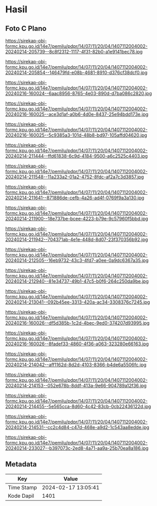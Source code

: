 # Hasil

## Foto C Plano

https://sirekap-obj-formc.kpu.go.id/14e7/pemilu/pdpr/14/07/11/20/04/1407112004002-20240214-205739--8c8f2312-1117-4f31-82b0-a1e9141bec78.jpg

https://sirekap-obj-formc.kpu.go.id/14e7/pemilu/pdpr/14/07/11/20/04/1407112004002-20240214-205854--146479fd-e08b-4681-8910-d376cf38dcf0.jpg

https://sirekap-obj-formc.kpu.go.id/14e7/pemilu/pdpr/14/07/11/20/04/1407112004002-20240216-160024--6aac8956-8765-4e03-890d-d7ba086c2820.jpg

https://sirekap-obj-formc.kpu.go.id/14e7/pemilu/pdpr/14/07/11/20/04/1407112004002-20240216-160025--ace3d1af-a0b6-4d0e-8437-25e94bdd173e.jpg

https://sirekap-obj-formc.kpu.go.id/14e7/pemilu/pdpr/14/07/11/20/04/1407112004002-20240216-160025--5c9385a3-101d-48b8-bd97-105affd04620.jpg

https://sirekap-obj-formc.kpu.go.id/14e7/pemilu/pdpr/14/07/11/20/04/1407112004002-20240214-211444--ffd61838-6c9d-4184-9500-a6c2525c4403.jpg

https://sirekap-obj-formc.kpu.go.id/14e7/pemilu/pdpr/14/07/11/20/04/1407112004002-20240214-211548--11a233a2-01a2-4752-8fdc-af2a7c3d3857.jpg

https://sirekap-obj-formc.kpu.go.id/14e7/pemilu/pdpr/14/07/11/20/04/1407112004002-20240214-211641--871886de-cefb-4a26-ad4f-0769f9a3a130.jpg

https://sirekap-obj-formc.kpu.go.id/14e7/pemilu/pdpr/14/07/11/20/04/1407112004002-20240214-211900--18e737be-bcee-4223-b79e-9c57960f5bbd.jpg

https://sirekap-obj-formc.kpu.go.id/14e7/pemilu/pdpr/14/07/11/20/04/1407112004002-20240214-211942--704371ab-4e1e-448d-8d07-23f370356b92.jpg

https://sirekap-obj-formc.kpu.go.id/14e7/pemilu/pdpr/14/07/11/20/04/1407112004002-20240214-212505--16eb9732-43c3-4fd7-a0ee-0a9dc6367a35.jpg

https://sirekap-obj-formc.kpu.go.id/14e7/pemilu/pdpr/14/07/11/20/04/1407112004002-20240214-212940--81e34737-49b1-47c5-b0f6-264c250da9be.jpg

https://sirekap-obj-formc.kpu.go.id/14e7/pemilu/pdpr/14/07/11/20/04/1407112004002-20240214-213041--092b45ee-3313-420a-ac34-3308376c7245.jpg

https://sirekap-obj-formc.kpu.go.id/14e7/pemilu/pdpr/14/07/11/20/04/1407112004002-20240216-160026--df5d385b-1c2d-4bec-9ed0-374207d93995.jpg

https://sirekap-obj-formc.kpu.go.id/14e7/pemilu/pdpr/14/07/11/20/04/1407112004002-20240216-160026--8fadef33-4860-4f36-a063-323280e66163.jpg

https://sirekap-obj-formc.kpu.go.id/14e7/pemilu/pdpr/14/07/11/20/04/1407112004002-20240214-214042--aff1162d-8d2d-4103-8366-b4de6a5506fc.jpg

https://sirekap-obj-formc.kpu.go.id/14e7/pemilu/pdpr/14/07/11/20/04/1407112004002-20240214-214153--052e678b-8ddf-413a-9e66-904789a12f36.jpg

https://sirekap-obj-formc.kpu.go.id/14e7/pemilu/pdpr/14/07/11/20/04/1407112004002-20240214-214455--5e565cca-8d60-4c42-83cb-0cb22436122d.jpg

https://sirekap-obj-formc.kpu.go.id/14e7/pemilu/pdpr/14/07/11/20/04/1407112004002-20240214-214531--cc2c4d84-c47d-468e-a9d2-1c543aa8edde.jpg

https://sirekap-obj-formc.kpu.go.id/14e7/pemilu/pdpr/14/07/11/20/04/1407112004002-20240214-233027--b397073c-2ed8-4a71-aa9a-25b70ea8a186.jpg


## Metadata

| Key        | Value               |
| ---------- | ------------------- |
| Time Stamp | 2024-02-17 13:05:41 |
| Kode Dapil | 1401                |



